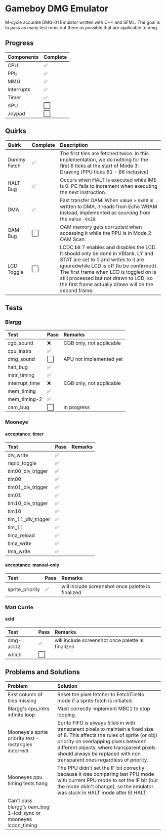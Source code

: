 # Gameboy DMG Emulator
M-cycle accurate DMG-01 Emulator written with C++ and SFML. The goal is to pass as many test roms out there as possible that are applicable to dmg.

## Progress
Components | Complete
:------------ | :-------------|
CPU | :white_check_mark:
PPU | :white_check_mark:
MMU | :white_check_mark:
Interrupts | :white_check_mark:
Timer | :white_check_mark:
APU | :white_large_square:
Joypad | :white_large_square:

## Quirks
Quirk | Complete | Description
:------------ | :-------------| :-------------|
Dummy Fetch | :white_check_mark: | The first tiles are fetched twice. In this implementation, we do nothing for the first 6 ticks at the start of Mode 3: Drawing (PPU ticks 81 - 86 inclusive)
HALT Bug | :white_check_mark: | Occurs when HALT is executed while IME is 0. PC fails to increment when executing the next instruction.
DMA | :white_check_mark: | Fast transfer OAM. When value > `0xE0` is written to DMA, it reads from Echo WRAM instead, implemented as sourcing from the value `-0x20`.
OAM Bug | :white_large_square: | OAM memory gets corrupted when accessing it while the PPU is in Mode 2: OAM Scan.
LCD Toggle | :white_large_square: | LCDC bit 7 enables and disables the LCD. It should only be done in VBlank, LY and STAT are set to 0 and writes to it are ignoredwhile LCD is off (to be confirmed). The first frame when LCD is toggled on is still processed but not drawn to LCD, so the first frame actually drawn will be the second frame.

## Tests
### Blargg
Test | Pass | Remarks
:------------ | :-------------| :-------------|
cgb_sound | :x: | CGB only, not applicable
cpu_instrs | :white_check_mark: | 
dmg_sound | :white_large_square: | APU not implemented yet
halt_bug | :white_check_mark: | 
instr_timing | :white_check_mark: |
interrupt_time | :x: | CGB only, not applicable
mem_timing | :white_check_mark: | 
mem_timing-2 | :white_check_mark: |
oam_bug | :white_large_square: | in progress

### Mooneye
#### acceptance: timer
Test | Pass | Remarks
:------------ | :-------------| :-------------|
div_write | :white_check_mark: |
rapid_toggle | :white_check_mark: |
tim00_div_trigger | :white_check_mark: |
tim00 | :white_check_mark: |
tim01_div_trigger | :white_check_mark: |
tim01 | :white_check_mark: |
tim10_div_trigger | :white_check_mark: |
tim10 | :white_check_mark: |
tim_11_div_trigger | :white_check_mark: |
tim_11 | :white_check_mark: |
tima_reload | :white_check_mark: |
tima_write | :white_check_mark: |
tma_write | :white_check_mark: |

#### acceptance: manual-only
Test | Pass | Remarks
:------------ | :-------------| :-------------|
sprite_priority | :white_check_mark: | will include screenshot once palette is finalized

### Matt Currie
#### acid
Test | Pass | Remarks
:------------ | :-------------| :-------------|
dmg-acid2 | :white_check_mark: | will include screenshot once palette is finalized
which | :white_large_square: |

## Problems and Solutions
Problem | Solution 
:------------ | :-------------|
First column of tiles missing | Reset the pixel fetcher to FetchTileNo mode if a sprite fetch is initiated.
Blargg's cpu_intrs infinite loop | Must correctly implement MBC1 to stop looping.
Mooneye's sprite priority test - rectangles incorrect | Sprite FIFO is always filled in with transparent pixels to maintain a fixed size of 8. This affects the rules of sprite (or obj) priority on overlapping pixels between different objects, where transparent pixels should always be replaced with non transparent ones regardless of priority.
Mooneyes ppu timing tests hang | The PPU didn't set the IF bit correctly because it was comparing last PPU mode with current PPU mode to set the IF bit (but the mode didn't change), so the emulator was stuck in HALT mode after EI HALT.
Can't pass blargg's oam_bug 1-lcd_sync or mooneyes lcdon_timing |



